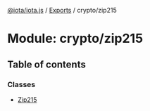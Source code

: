 [@iota/iota.js](../README.md) / [Exports](../modules.md) / crypto/zip215

# Module: crypto/zip215

## Table of contents

### Classes

- [Zip215](../classes/crypto_zip215.zip215.md)
